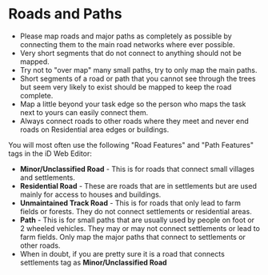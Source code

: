 Roads and Paths
==============
* Please map roads and major paths as completely as possible by connecting them to the main road networks where ever possible.
* Very short segments that do not connect to anything should not be mapped.
* Try not to "over map" many small paths, try to only map the main paths.
* Short segments of a road or path that you cannot see through the trees but seem very likely to exist should be mapped to keep the road complete.
* Map a little beyond your task edge so the person who maps the task next to yours can easily connect them.
* Always connect roads to other roads where they meet and never end roads on Residential area edges or buildings.

You will most often use the following "Road Features" and "Path Features" tags in the iD Web Editor:

* **Minor/Unclassified Road** - This is for roads that connect small villages and settlements.
* **Residential Road** - These are roads that are in settlements but are used mainly for access to houses and buildings.
* **Unmaintained Track Road** - This is for roads that only lead to farm fields or forests. They do not connect settlements or residential areas.
* **Path** - This is for small paths that are usually used by people on foot or 2 wheeled vehicles. They may or may not connect settlements or lead to farm fields. Only map the major paths that connect to settlements or other roads.
* When in doubt, if you are pretty sure it is a road that connects settlements tag as **Minor/Unclassified Road**